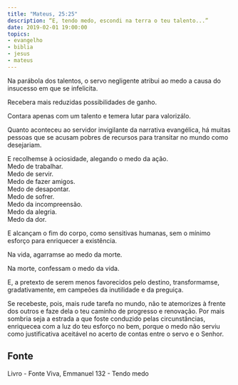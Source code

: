 ```yaml
---
title: "Mateus, 25:25"
description: “E, tendo medo, escondi na terra o teu talento...”
date: 2019-02-01 19:00:00
topics: 
- evangelho
- biblia
- jesus
- mateus
---
```


Na parábola dos talentos, o servo negligente atribui ao medo a causa do
insucesso em que se infelicita.

Recebera mais reduzidas possibilidades de ganho.

Contara apenas com um talento e temera lutar para valorizá­lo.

Quanto aconteceu ao servidor invigilante da narrativa evangélica, há muitas
pessoas que se acusam pobres de recursos para transitar no mundo como desejariam.

E recolhem­se à ociosidade, alegando o medo da ação.  
Medo de trabalhar.  
Medo de servir.  
Medo de fazer amigos.  
Medo de desapontar.  
Medo de sofrer.  
Medo da incompreensão.  
Medo da alegria.  
Medo da dor.  

E alcançam o fim do corpo, como sensitivas humanas, sem o mínimo
esforço para enriquecer a existência.

Na vida, agarram­se ao medo da morte.

Na morte, confessam o medo da vida.

E, a pretexto de serem menos favorecidos pelo destino, transformam­se,
gradativamente, em campeões da inutilidade e da preguiça.

Se recebeste, pois, mais rude tarefa no mundo, não te atemorizes à frente
dos outros e faze dela o teu caminho de progresso e renovação. Por mais sombria
seja a estrada a que foste conduzido pelas circunstâncias, enriquece­a com a luz do
teu esforço no bem, porque o medo não serviu como justificativa aceitável no acerto
de contas entre o servo e o Senhor.


## Fonte
Livro - Fonte Viva, Emmanuel
132 - Tendo medo
